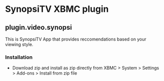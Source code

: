 # SynopsiTV XBMC plugin

## plugin.video.synopsi

This is SynopsiTV App that provides reccomendations based on your viewing style.

### Installation

* Download zip and install as zip directly from XBMC > System > Settings > Add-ons > Install from zip file

